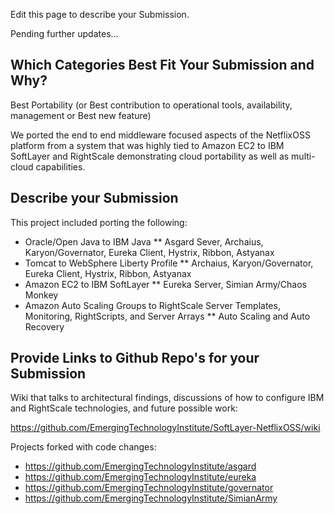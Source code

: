Edit this page to describe your Submission.

Pending further updates...

## Which Categories Best Fit Your Submission and Why?

Best Portability (or Best contribution to operational tools, availability, management or Best new feature)

We ported the end to end middleware focused aspects of the NetflixOSS platform from a system that was highly tied to Amazon EC2 to IBM SoftLayer and RightScale demonstrating cloud portability as well as multi-cloud capabilities.

## Describe your Submission

This project included porting the following:

* Oracle/Open Java to IBM Java
** Asgard Sever, Archaius, Karyon/Governator, Eureka Client, Hystrix, Ribbon, Astyanax
* Tomcat to WebSphere Liberty Profile
** Archaius, Karyon/Governator, Eureka Client, Hystrix, Ribbon, Astyanax
* Amazon EC2 to IBM SoftLayer
** Eureka Server, Simian Army/Chaos Monkey
* Amazon Auto Scaling Groups to RightScale Server Templates, Monitoring, RightScripts, and Server Arrays
** Auto Scaling and Auto Recovery

## Provide Links to Github Repo's for your Submission

Wiki that talks to architectural findings, discussions of how to configure IBM and RightScale technologies, and future possible work:

https://github.com/EmergingTechnologyInstitute/SoftLayer-NetflixOSS/wiki

Projects forked with code changes:

* https://github.com/EmergingTechnologyInstitute/asgard
* https://github.com/EmergingTechnologyInstitute/eureka
* https://github.com/EmergingTechnologyInstitute/governator
* https://github.com/EmergingTechnologyInstitute/SimianArmy
